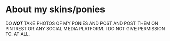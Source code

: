 # About my skins/ponies
DO ***NOT*** TAKE PHOTOS OF MY PONIES AND POST AND POST THEM ON PINTREST OR ANY SOCIAL MEDIA PLATFORM. I DO NOT GIVE PERMISSION TO. AT ALL.

